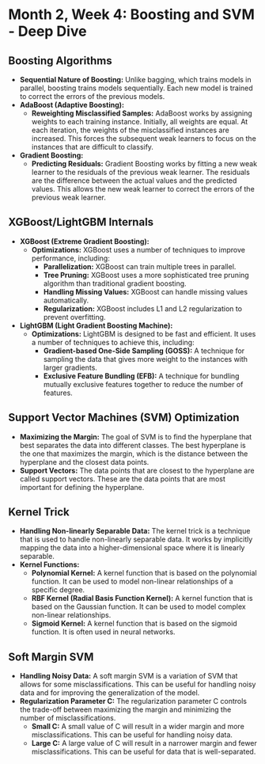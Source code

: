 # Month 2, Week 4: Boosting and SVM - Deep Dive

## Boosting Algorithms

*   **Sequential Nature of Boosting:** Unlike bagging, which trains models in parallel, boosting trains models sequentially. Each new model is trained to correct the errors of the previous models.
*   **AdaBoost (Adaptive Boosting):**
    *   **Reweighting Misclassified Samples:** AdaBoost works by assigning weights to each training instance. Initially, all weights are equal. At each iteration, the weights of the misclassified instances are increased. This forces the subsequent weak learners to focus on the instances that are difficult to classify.
*   **Gradient Boosting:**
    *   **Predicting Residuals:** Gradient Boosting works by fitting a new weak learner to the residuals of the previous weak learner. The residuals are the difference between the actual values and the predicted values. This allows the new weak learner to correct the errors of the previous weak learner.

## XGBoost/LightGBM Internals

*   **XGBoost (Extreme Gradient Boosting):**
    *   **Optimizations:** XGBoost uses a number of techniques to improve performance, including:
        *   **Parallelization:** XGBoost can train multiple trees in parallel.
        *   **Tree Pruning:** XGBoost uses a more sophisticated tree pruning algorithm than traditional gradient boosting.
        *   **Handling Missing Values:** XGBoost can handle missing values automatically.
        *   **Regularization:** XGBoost includes L1 and L2 regularization to prevent overfitting.
*   **LightGBM (Light Gradient Boosting Machine):**
    *   **Optimizations:** LightGBM is designed to be fast and efficient. It uses a number of techniques to achieve this, including:
        *   **Gradient-based One-Side Sampling (GOSS):** A technique for sampling the data that gives more weight to the instances with larger gradients.
        *   **Exclusive Feature Bundling (EFB):** A technique for bundling mutually exclusive features together to reduce the number of features.

## Support Vector Machines (SVM) Optimization

*   **Maximizing the Margin:** The goal of SVM is to find the hyperplane that best separates the data into different classes. The best hyperplane is the one that maximizes the margin, which is the distance between the hyperplane and the closest data points.
*   **Support Vectors:** The data points that are closest to the hyperplane are called support vectors. These are the data points that are most important for defining the hyperplane.

## Kernel Trick

*   **Handling Non-linearly Separable Data:** The kernel trick is a technique that is used to handle non-linearly separable data. It works by implicitly mapping the data into a higher-dimensional space where it is linearly separable.
*   **Kernel Functions:**
    *   **Polynomial Kernel:** A kernel function that is based on the polynomial function. It can be used to model non-linear relationships of a specific degree.
    *   **RBF Kernel (Radial Basis Function Kernel):** A kernel function that is based on the Gaussian function. It can be used to model complex non-linear relationships.
    *   **Sigmoid Kernel:** A kernel function that is based on the sigmoid function. It is often used in neural networks.

## Soft Margin SVM

*   **Handling Noisy Data:** A soft margin SVM is a variation of SVM that allows for some misclassifications. This can be useful for handling noisy data and for improving the generalization of the model.
*   **Regularization Parameter C:** The regularization parameter C controls the trade-off between maximizing the margin and minimizing the number of misclassifications.
    *   **Small C:** A small value of C will result in a wider margin and more misclassifications. This can be useful for handling noisy data.
    *   **Large C:** A large value of C will result in a narrower margin and fewer misclassifications. This can be useful for data that is well-separated.